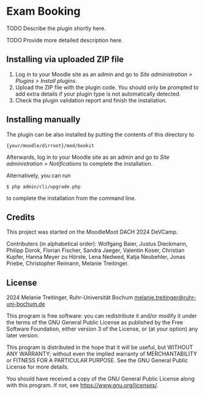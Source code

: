 # Exam Booking #

TODO Describe the plugin shortly here.

TODO Provide more detailed description here.

## Installing via uploaded ZIP file ##

1. Log in to your Moodle site as an admin and go to _Site administration >
   Plugins > Install plugins_.
2. Upload the ZIP file with the plugin code. You should only be prompted to add
   extra details if your plugin type is not automatically detected.
3. Check the plugin validation report and finish the installation.

## Installing manually ##

The plugin can be also installed by putting the contents of this directory to

    {your/moodle/dirroot}/mod/bookit

Afterwards, log in to your Moodle site as an admin and go to _Site administration >
Notifications_ to complete the installation.

Alternatively, you can run

    $ php admin/cli/upgrade.php

to complete the installation from the command line.

## Credits ##
This project was started on the MoodleMoot DACH 2024 DeVCamp.

Contributers (in alphabetical order): Wolfgang Baier, Justus Dieckmann, Philipp Dorok, Florian Fischer, Sandra Jaeger, Valentin Koser, Christian Kupfer, Hanna Meyer zu Hörste, Lena Nedwed, Katja Neubehler, Jonas Priebe, Christopher Reimann, Melanie Treitinger.

## License ##

2024 Melanie Treitinger, Ruhr-Universität Bochum <melanie.treitinger@ruhr-uni-bochum.de>

This program is free software: you can redistribute it and/or modify it under
the terms of the GNU General Public License as published by the Free Software
Foundation, either version 3 of the License, or (at your option) any later
version.

This program is distributed in the hope that it will be useful, but WITHOUT ANY
WARRANTY; without even the implied warranty of MERCHANTABILITY or FITNESS FOR A
PARTICULAR PURPOSE.  See the GNU General Public License for more details.

You should have received a copy of the GNU General Public License along with
this program.  If not, see <https://www.gnu.org/licenses/>.
